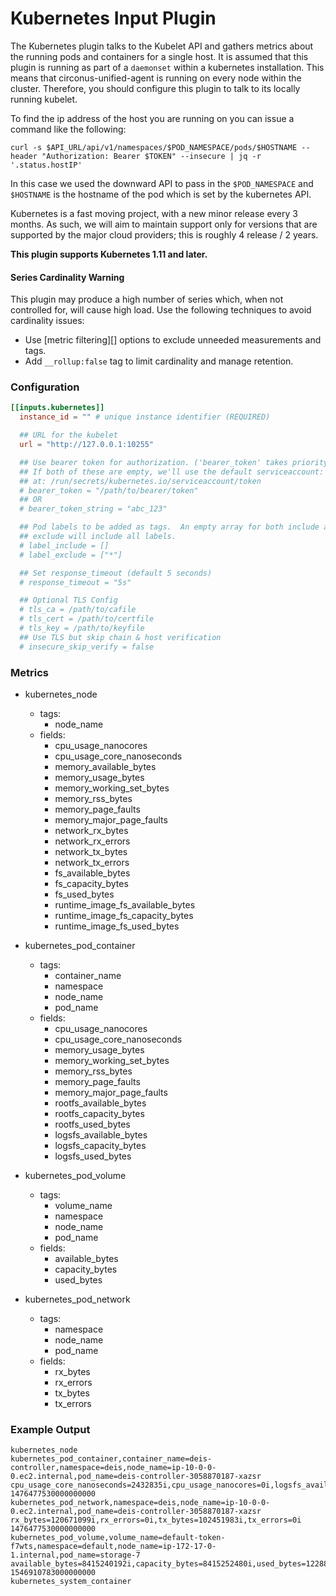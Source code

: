 # Kubernetes Input Plugin

The Kubernetes plugin talks to the Kubelet API and gathers metrics about the
running pods and containers for a single host. It is assumed that this plugin
is running as part of a `daemonset` within a kubernetes installation. This
means that circonus-unified-agent is running on every node within the cluster. Therefore, you
should configure this plugin to talk to its locally running kubelet.

To find the ip address of the host you are running on you can issue a command like the following:

```
curl -s $API_URL/api/v1/namespaces/$POD_NAMESPACE/pods/$HOSTNAME --header "Authorization: Bearer $TOKEN" --insecure | jq -r '.status.hostIP'
```

In this case we used the downward API to pass in the `$POD_NAMESPACE` and `$HOSTNAME` is the hostname of the pod which is set by the kubernetes API.

Kubernetes is a fast moving project, with a new minor release every 3 months. As
such, we will aim to maintain support only for versions that are supported by
the major cloud providers; this is roughly 4 release / 2 years.

**This plugin supports Kubernetes 1.11 and later.**

#### Series Cardinality Warning

This plugin may produce a high number of series which, when not controlled
for, will cause high load. Use the following techniques to
avoid cardinality issues:

- Use [metric filtering][] options to exclude unneeded measurements and tags.
- Add `__rollup:false` tag to limit cardinality and manage retention.

### Configuration

```toml
[[inputs.kubernetes]]
  instance_id = "" # unique instance identifier (REQUIRED)

  ## URL for the kubelet
  url = "http://127.0.0.1:10255"

  ## Use bearer token for authorization. ('bearer_token' takes priority)
  ## If both of these are empty, we'll use the default serviceaccount:
  ## at: /run/secrets/kubernetes.io/serviceaccount/token
  # bearer_token = "/path/to/bearer/token"
  ## OR
  # bearer_token_string = "abc_123"

  ## Pod labels to be added as tags.  An empty array for both include and
  ## exclude will include all labels.
  # label_include = []
  # label_exclude = ["*"]

  ## Set response_timeout (default 5 seconds)
  # response_timeout = "5s"

  ## Optional TLS Config
  # tls_ca = /path/to/cafile
  # tls_cert = /path/to/certfile
  # tls_key = /path/to/keyfile
  ## Use TLS but skip chain & host verification
  # insecure_skip_verify = false
```

### Metrics

- kubernetes_node
    - tags:
        - node_name
    - fields:
        - cpu_usage_nanocores
        - cpu_usage_core_nanoseconds
        - memory_available_bytes
        - memory_usage_bytes
        - memory_working_set_bytes
        - memory_rss_bytes
        - memory_page_faults
        - memory_major_page_faults
        - network_rx_bytes
        - network_rx_errors
        - network_tx_bytes
        - network_tx_errors
        - fs_available_bytes
        - fs_capacity_bytes
        - fs_used_bytes
        - runtime_image_fs_available_bytes
        - runtime_image_fs_capacity_bytes
        - runtime_image_fs_used_bytes

- kubernetes_pod_container
    - tags:
        - container_name
        - namespace
        - node_name
        - pod_name
    - fields:
        - cpu_usage_nanocores
        - cpu_usage_core_nanoseconds
        - memory_usage_bytes
        - memory_working_set_bytes
        - memory_rss_bytes
        - memory_page_faults
        - memory_major_page_faults
        - rootfs_available_bytes
        - rootfs_capacity_bytes
        - rootfs_used_bytes
        - logsfs_available_bytes
        - logsfs_capacity_bytes
        - logsfs_used_bytes

- kubernetes_pod_volume
    - tags:
        - volume_name
        - namespace
        - node_name
        - pod_name
    - fields:
        - available_bytes
        - capacity_bytes
        - used_bytes

- kubernetes_pod_network
    - tags:
        - namespace
        - node_name
        - pod_name
    - fields:
        - rx_bytes
        - rx_errors
        - tx_bytes
        - tx_errors

### Example Output

```
kubernetes_node
kubernetes_pod_container,container_name=deis-controller,namespace=deis,node_name=ip-10-0-0-0.ec2.internal,pod_name=deis-controller-3058870187-xazsr cpu_usage_core_nanoseconds=2432835i,cpu_usage_nanocores=0i,logsfs_available_bytes=121128271872i,logsfs_capacity_bytes=153567944704i,logsfs_used_bytes=20787200i,memory_major_page_faults=0i,memory_page_faults=175i,memory_rss_bytes=0i,memory_usage_bytes=0i,memory_working_set_bytes=0i,rootfs_available_bytes=121128271872i,rootfs_capacity_bytes=153567944704i,rootfs_used_bytes=1110016i 1476477530000000000
kubernetes_pod_network,namespace=deis,node_name=ip-10-0-0-0.ec2.internal,pod_name=deis-controller-3058870187-xazsr rx_bytes=120671099i,rx_errors=0i,tx_bytes=102451983i,tx_errors=0i 1476477530000000000
kubernetes_pod_volume,volume_name=default-token-f7wts,namespace=default,node_name=ip-172-17-0-1.internal,pod_name=storage-7 available_bytes=8415240192i,capacity_bytes=8415252480i,used_bytes=12288i 1546910783000000000
kubernetes_system_container
```
